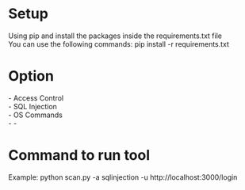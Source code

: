 <h1>Setup</h1>
Using pip and install the packages inside the requirements.txt file<br>
You can use the following commands: pip install -r requirements.txt<br>

<h1>Option</h1>
    - Access Control <br>
    - SQL Injection <br>
    - OS Commands <br>
    -
    -

<h1>Command to run tool</h1>
Example: python scan.py -a sqlinjection -u http://localhost:3000/login